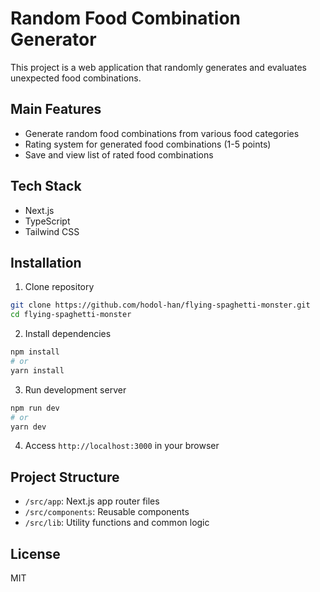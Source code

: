 # Random Food Combination Generator

This project is a web application that randomly generates and evaluates unexpected food combinations.

## Main Features

- Generate random food combinations from various food categories
- Rating system for generated food combinations (1-5 points)
- Save and view list of rated food combinations

## Tech Stack

- Next.js
- TypeScript
- Tailwind CSS

## Installation

1. Clone repository

```bash
git clone https://github.com/hodol-han/flying-spaghetti-monster.git
cd flying-spaghetti-monster
```

2. Install dependencies

```bash
npm install
# or
yarn install
```

3. Run development server

```bash
npm run dev
# or
yarn dev
```

4. Access `http://localhost:3000` in your browser

## Project Structure

- `/src/app`: Next.js app router files
- `/src/components`: Reusable components
- `/src/lib`: Utility functions and common logic

## License

MIT
